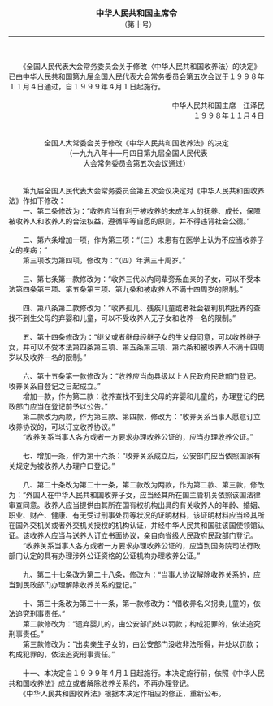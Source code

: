 <div id="div_content"><font color="#760026"></font> <p align="center"><b><font style="font-size:16px;" class="MTitle">中华人民共和国主席令<br></font></b><font style="font-size:14px;">
　（第十号）</font></p><hr color="red"><br>
<br>
　　《全国人民代表大会常务委员会关于修改〈中华人民共和国收养法〉的决定》已由中华人民共和国第九届全国人民代表大会常务委员会第五次会议于１９９８年１１月４日通过，自１９９９年４月１日起施行。<br>
<br>
<div align="right">中华人民共和国主席　江泽民<br>
１９９８年１１月４日</div><br>
<br>
<div align="center">全国人大常委会关于修改《中华人民共和国收养法》的决定<br>
（一九九八年十一月四日第九届全国人民代表<br>
大会常务委员会第五次会议通过）</div><br>
<br>
　　第九届全国人民代表大会常务委员会第五次会议决定对《中华人民共和国收养法》作如下修改：<br>
<font class="TiaoNoA">　　一、</font>第二条修改为：“收养应当有利于被收养的未成年人的抚养、成长，保障被收养人和收养人的合法权益，遵循平等自愿的原则，并不得违背社会公德。”<br>
<br><font class="TiaoNoA">　　二、</font>第六条增加一项，作为第三项：“（三）未患有在医学上认为不应当收养子女的疾病；”<br>
　　第三项改为第四项，修改为：“（四）年满三十周岁。”<br>
<br><font class="TiaoNoA">　　三、</font>第七条第一款修改为：“收养三代以内同辈旁系血亲的子女，可以不受本法第四条第三项、第五条第三项、第九条和被收养人不满十四周岁的限制。”<br>
<br><font class="TiaoNoA">　　四、</font>第八条第二款修改为：“收养孤儿、残疾儿童或者社会福利机构抚养的查找不到生父母的弃婴和儿童，可以不受收养人无子女和收养一名的限制。”<br>
<br><font class="TiaoNoA">　　五、</font>第十四条修改为：“继父或者继母经继子女的生父母同意，可以收养继子女，并可以不受本法第四条第三项、第五条第三项、第六条和被收养人不满十四周岁以及收养一名的限制。”<br>
<br><font class="TiaoNoA">　　六、</font>第十五条第一款修改为：“收养应当向县级以上人民政府民政部门登记。收养关系自登记之日起成立。”<br>
　　增加一款，作为第二款：收养查找不到生父母的弃婴和儿童的，办理登记的民政部门应当在登记前予以公告。”<br>
　　第二款改为两款，作为第三款、第四款，修改为：“收养关系当事人愿意订立收养协议的，可以订立收养协议。”<br>
　　“收养关系当事人各方或者一方要求办理收养公证的，应当办理收养公证。”<br>
<br><font class="TiaoNoA">　　七、</font>增加一条，作为第十六条：“收养关系成立后，公安部门应当依照国家有关规定为被收养人办理户口登记。”<br>
<br><font class="TiaoNoA">　　八、</font>第二十条改为第二十一条，第二款改为两款，作为第二款、第三款，修改为：“外国人在中华人民共和国收养子女，应当经其所在国主管机关依照该国法律审查同意。收养人应当提供由其所在国有权机构出具的有关收养人的年龄、婚姻、职业、财产、健康、有无受过刑事处罚等状况的证明材料，该证明材料应当经其所在国外交机关或者外交机关授权的机构认证，并经中华人民共和国驻该国使领馆认证。该收养人应当与送养人订立书面协议，亲自向省级人民政府民政部门登记。<br>
　　“收养关系当事人各方或者一方要求办理收养公证的，应当到国务院司法行政部门认定的具有办理涉外公证资格的公证机构办理收养公证。”<br>
<br><font class="TiaoNoA">　　九、</font>第二十七条改为第二十八条，修改为：“当事人协议解除收养关系的，应当到民政部门办理解除收养关系的登记。”<br>
<br><font class="TiaoNoA">　　十、</font>第三十条改为第三十一条，第一款修改为：“借收养名义拐卖儿童的，依法追究刑事责任。”<br>
　　第二款修改为：“遗弃婴儿的，由公安部门处以罚款；构成犯罪的，依法追究刑事责任。”<br>
　　第三款修改为：“出卖亲生子女的，由公安部门没收非法所得，并处以罚款；构成犯罪的，依法追究刑事责任。”<br>
<br><font class="TiaoNoA">　　十一、</font>本决定自１９９９年４月１日起施行。本决定施行前，依照《中华人民共和国收养法》成立或者解除收养关系的，不再办理登记。<br>
　　《中华人民共和国收养法》根据本决定作相应的修正，重新公布。<br>
<br><br>
</div>